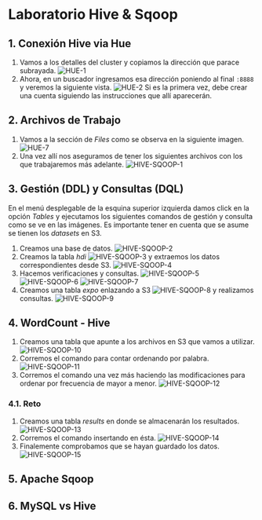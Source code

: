# Laboratorio Hive & Sqoop

## 1. Conexión Hive via Hue

1. Vamos a los detalles del cluster y copiamos la dirección que parace subrayada. ![HUE-1](images/HUE/Img-1.png)
2. Ahora, en un buscador ingresamos esa dirección poniendo al final `:8888` y veremos la siguiente vista. ![HUE-2](images/HUE/Img-2.png) Si es la primera vez, debe crear una cuenta siguiendo las instrucciones que allí aparecerán.

## 2. Archivos de Trabajo

1. Vamos a la sección de _Files_ como se observa en la siguiente imagen. ![HUE-7](images/HUE/Img-7.png)
2. Una vez allí nos aseguramos de tener los siguientes archivos con los que trabajaremos más adelante. ![HIVE-SQOOP-1](images/HIVE-SQOOP/Img-1.png)

## 3. Gestión (DDL) y Consultas (DQL)

En el menú desplegable de la esquina superior izquierda damos click en la opción _Tables_ y ejecutamos los siguientes comandos de gestión y consulta como se ve en las imágenes. Es importante tener en cuenta que se asume se tienen los _datasets_ en S3.

1. Creamos una base de datos. ![HIVE-SQOOP-2](images/HIVE-SQOOP/Img-2.png)
2. Creamos la tabla _hdi_ ![HIVE-SQOOP-3](images/HIVE-SQOOP/Img-3.png) y extraemos los datos correspondientes desde S3. ![HIVE-SQOOP-4](images/HIVE-SQOOP/Img-4.png)
3. Hacemos verificaciones y consultas. ![HIVE-SQOOP-5](images/HIVE-SQOOP/Img-5.png) ![HIVE-SQOOP-6](images/HIVE-SQOOP/Img-6.png) ![HIVE-SQOOP-7](images/HIVE-SQOOP/Img-7.png)
4. Creamos una tabla _expo_ enlazando a S3 ![HIVE-SQOOP-8](images/HIVE-SQOOP/Img-8.png) y realizamos consultas. ![HIVE-SQOOP-9](images/HIVE-SQOOP/Img-9.png)

## 4. WordCount - Hive

1. Creamos una tabla que apunte a los archivos en S3 que vamos a utilizar. ![HIVE-SQOOP-10](images/HIVE-SQOOP/Img-10.png)
2. Corremos el comando para contar ordenando por palabra. ![HIVE-SQOOP-11](images/HIVE-SQOOP/Img-11.png)
3. Corremos el comando una vez más haciendo las modificaciones para ordenar por frecuencia de mayor a menor. ![HIVE-SQOOP-12](images/HIVE-SQOOP/Img-12.png)

### 4.1. Reto

1. Creamos una tabla _results_ en donde se almacenarán los resultados. ![HIVE-SQOOP-13](images/HIVE-SQOOP/Img-13.png)
2. Corremos el comando insertando en ésta. ![HIVE-SQOOP-14](images/HIVE-SQOOP/Img-14.png)
3. Finalemente comprobamos que se hayan guardado los datos. ![HIVE-SQOOP-15](images/HIVE-SQOOP/Img-15.png)

## 5. Apache Sqoop

## 6. MySQL vs Hive
